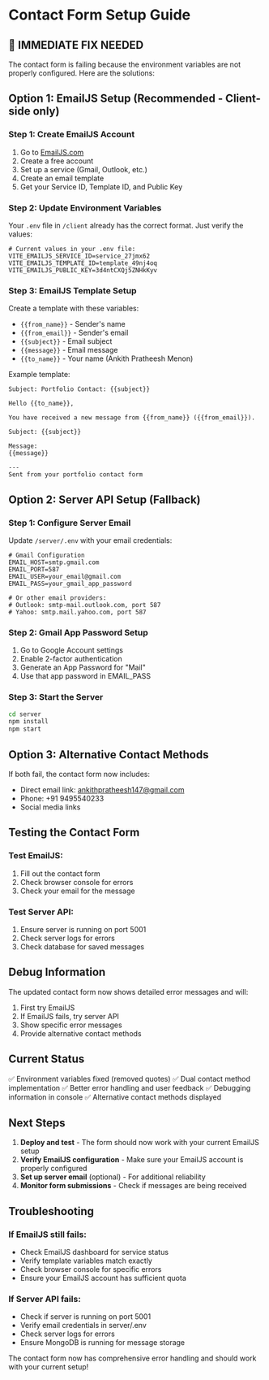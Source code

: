 # Contact Form Setup Guide

## 🚨 **IMMEDIATE FIX NEEDED**

The contact form is failing because the environment variables are not properly configured. Here are the solutions:

## **Option 1: EmailJS Setup (Recommended - Client-side only)**

### Step 1: Create EmailJS Account
1. Go to [EmailJS.com](https://www.emailjs.com/)
2. Create a free account
3. Set up a service (Gmail, Outlook, etc.)
4. Create an email template
5. Get your Service ID, Template ID, and Public Key

### Step 2: Update Environment Variables
Your `.env` file in `/client` already has the correct format. Just verify the values:

```env
# Current values in your .env file:
VITE_EMAILJS_SERVICE_ID=service_27jmx62
VITE_EMAILJS_TEMPLATE_ID=template_49nj4oq
VITE_EMAILJS_PUBLIC_KEY=3d4ntCXQj5ZNHkKyv
```

### Step 3: EmailJS Template Setup
Create a template with these variables:
- `{{from_name}}` - Sender's name
- `{{from_email}}` - Sender's email
- `{{subject}}` - Email subject
- `{{message}}` - Email message
- `{{to_name}}` - Your name (Ankith Pratheesh Menon)

Example template:
```
Subject: Portfolio Contact: {{subject}}

Hello {{to_name}},

You have received a new message from {{from_name}} ({{from_email}}).

Subject: {{subject}}

Message:
{{message}}

---
Sent from your portfolio contact form
```

## **Option 2: Server API Setup (Fallback)**

### Step 1: Configure Server Email
Update `/server/.env` with your email credentials:

```env
# Gmail Configuration
EMAIL_HOST=smtp.gmail.com
EMAIL_PORT=587
EMAIL_USER=your_email@gmail.com
EMAIL_PASS=your_gmail_app_password

# Or other email providers:
# Outlook: smtp-mail.outlook.com, port 587
# Yahoo: smtp.mail.yahoo.com, port 587
```

### Step 2: Gmail App Password Setup
1. Go to Google Account settings
2. Enable 2-factor authentication
3. Generate an App Password for "Mail"
4. Use that app password in EMAIL_PASS

### Step 3: Start the Server
```bash
cd server
npm install
npm start
```

## **Option 3: Alternative Contact Methods**

If both fail, the contact form now includes:
- Direct email link: ankithpratheesh147@gmail.com
- Phone: +91 9495540233
- Social media links

## **Testing the Contact Form**

### Test EmailJS:
1. Fill out the contact form
2. Check browser console for errors
3. Check your email for the message

### Test Server API:
1. Ensure server is running on port 5001
2. Check server logs for errors
3. Check database for saved messages

## **Debug Information**

The updated contact form now shows detailed error messages and will:
1. First try EmailJS
2. If EmailJS fails, try server API
3. Show specific error messages
4. Provide alternative contact methods

## **Current Status**

✅ Environment variables fixed (removed quotes)
✅ Dual contact method implementation
✅ Better error handling and user feedback
✅ Debugging information in console
✅ Alternative contact methods displayed

## **Next Steps**

1. **Deploy and test** - The form should now work with your current EmailJS setup
2. **Verify EmailJS configuration** - Make sure your EmailJS account is properly configured
3. **Set up server email** (optional) - For additional reliability
4. **Monitor form submissions** - Check if messages are being received

## **Troubleshooting**

### If EmailJS still fails:
- Check EmailJS dashboard for service status
- Verify template variables match exactly
- Check browser console for specific errors
- Ensure your EmailJS account has sufficient quota

### If Server API fails:
- Check if server is running on port 5001
- Verify email credentials in server/.env
- Check server logs for errors
- Ensure MongoDB is running for message storage

The contact form now has comprehensive error handling and should work with your current setup!